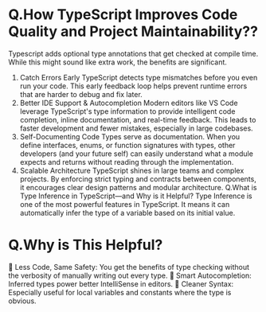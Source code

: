# Q.How TypeScript Improves Code Quality and Project Maintainability?? 

Typescript adds optional type annotations that get checked at compile time. While this might 
sound like extra work, the benefits are significant. 
1. Catch Errors Early 
TypeScript detects type mismatches before you even run your code. This early feedback loop helps 
prevent runtime errors that are harder to debug and fix later.  
2. Better IDE Support & Autocompletion 
Modern editors like VS Code leverage TypeScript's type information to provide intelligent code 
completion, inline documentation, and real-time feedback. This leads to faster development and 
fewer mistakes, especially in large codebases. 
3. Self-Documenting Code 
Types serve as documentation. When you define interfaces, enums, or function signatures with 
types, other developers (and your future self) can easily understand what a module expects and 
returns without reading through the implementation. 
4. Scalable Architecture 
TypeScript shines in large teams and complex projects. By enforcing strict typing and contracts 
between components, it encourages clear design patterns and modular architecture. 
Q.What is Type Inference in TypeScript—and Why is it 
Helpful? 
Type Inference is one of the most powerful features in TypeScript. It means it can automatically 
infer the type of a variable based on its initial value. 

# Q.Why is This Helpful? 
 Less Code, Same Safety: You get the benefits of type checking without the verbosity of 
manually writing out every type. 
 Smart Autocompletion: Inferred types power better IntelliSense in editors. 
 Cleaner Syntax: Especially useful for local variables and constants where the type is 
obvious. 
